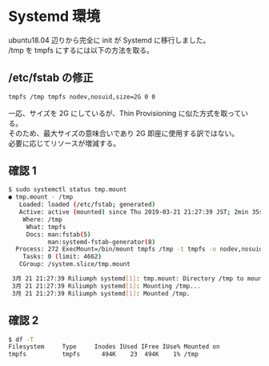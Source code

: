 # Systemd 環境

ubuntu18.04 辺りから完全に init が Systemd に移行しました。  
/tmp を tmpfs にするには以下の方法を取る。

## /etc/fstab の修正

```bash
tmpfs /tmp tmpfs nodev,nosuid,size=2G 0 0
```

一応、サイズを 2G にしているが、Thin Provisioning に似た方式を取っている。  
そのため、最大サイズの意味合いであり 2G 即座に使用する訳ではない。  
必要に応じてリソースが増減する。

## 確認 1

```bash
$ sudo systemctl status tmp.mount
● tmp.mount - /tmp
   Loaded: loaded (/etc/fstab; generated)
   Active: active (mounted) since Thu 2019-03-21 21:27:39 JST; 2min 35s ago
    Where: /tmp
     What: tmpfs
     Docs: man:fstab(5)
           man:systemd-fstab-generator(8)
  Process: 272 ExecMount=/bin/mount tmpfs /tmp -t tmpfs -o nodev,nosuid,size=2G (code=exited, status=0/SUCCESS)
    Tasks: 0 (limit: 4662)
   CGroup: /system.slice/tmp.mount

 3月 21 21:27:39 Riliumph systemd[1]: tmp.mount: Directory /tmp to mount over is not empty, mounting anyway.
 3月 21 21:27:39 Riliumph systemd[1]: Mounting /tmp...
 3月 21 21:27:39 Riliumph systemd[1]: Mounted /tmp.
```

## 確認 2

```bash
$ df -T
Filesystem     Type     Inodes IUsed IFree IUse% Mounted on
tmpfs          tmpfs      494K    23  494K    1% /tmp
```
